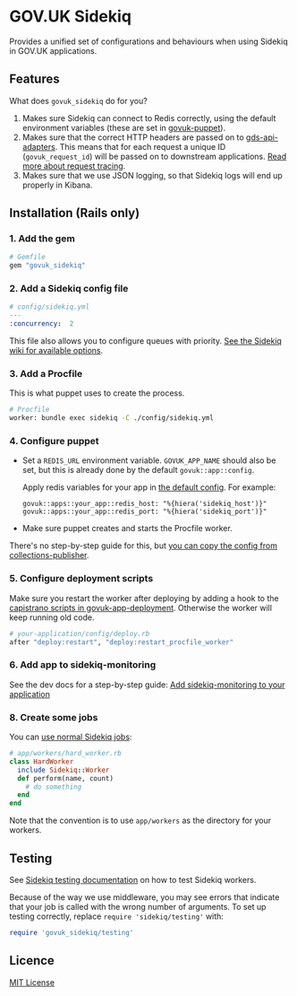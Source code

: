 # GOV.UK Sidekiq

Provides a unified set of configurations and behaviours when using Sidekiq
in GOV.UK applications.

## Features

What does `govuk_sidekiq` do for you?

1. Makes sure Sidekiq can connect to Redis correctly, using the default
  environment variables (these are set in [govuk-puppet](https://github.com/alphagov/govuk-puppet)).
2. Makes sure that the correct HTTP headers are passed on to [gds-api-adapters](https://github.com/alphagov/gds-api-adapters).
 This means that for each request a unique ID (`govuk_request_id`) will be passed on to downstream applications.
 [Read more about request tracing][req-tracing].
3. Makes sure that we use JSON logging, so that Sidekiq logs will end up
 properly in Kibana.

[req-tracing]: https://docs.publishing.service.gov.uk/manual/setting-up-request-tracing.html

## Installation (Rails only)

### 1. Add the gem

```ruby
# Gemfile
gem "govuk_sidekiq"
```

### 2. Add a Sidekiq config file

```yaml
# config/sidekiq.yml
---
:concurrency:  2
```

This file also allows you to configure queues with priority.
[See the Sidekiq wiki for available options](https://github.com/mperham/sidekiq/wiki/Advanced-Options).

### 3. Add a Procfile

This is what puppet uses to create the process.

```sh
# Procfile
worker: bundle exec sidekiq -C ./config/sidekiq.yml
```

### 4. Configure puppet

- Set a `REDIS_URL` environment variable. `GOVUK_APP_NAME` should also be
set, but this is already done by the default `govuk::app::config`.

    Apply redis variables for your app in [the default config](https://github.com/alphagov/govuk-puppet/blob/main/hieradata_aws/common.yaml). For example:

    ```
    govuk::apps::your_app::redis_host: "%{hiera('sidekiq_host')}"
    govuk::apps::your_app::redis_port: "%{hiera('sidekiq_port')}"
    ```
- Make sure puppet creates and starts the Procfile worker.

There's no step-by-step guide for this, but [you can copy the config from collections-publisher](https://github.com/alphagov/govuk-puppet/blob/main/modules/govuk/manifests/apps/collections_publisher.pp).

### 5. Configure deployment scripts

Make sure you restart the worker after deploying by adding a hook to the [capistrano scripts in govuk-app-deployment](https://github.com/alphagov/govuk-app-deployment). Otherwise the worker will keep running old code.

```ruby
# your-application/config/deploy.rb
after "deploy:restart", "deploy:restart_procfile_worker"
```

### 6. Add app to sidekiq-monitoring

See the dev docs for a step-by-step guide: [Add sidekiq-monitoring to your application][monitoring]

[monitoring]: https://docs.publishing.service.gov.uk/manual/setting-up-new-sidekiq-monitoring-app.html

### 8. Create some jobs

You can [use normal Sidekiq jobs](https://github.com/mperham/sidekiq/wiki/Getting-Started):

```ruby
# app/workers/hard_worker.rb
class HardWorker
  include Sidekiq::Worker
  def perform(name, count)
    # do something
  end
end
```

Note that the convention is to use `app/workers` as the directory for your workers.

## Testing

See [Sidekiq testing documentation](https://github.com/mperham/sidekiq/wiki/Testing)
on how to test Sidekiq workers.

Because of the way we use middleware, you may see errors that indicate that
your job is called with the wrong number of arguments. To set up testing
correctly, replace `require 'sidekiq/testing'` with:

```ruby
require 'govuk_sidekiq/testing'
```

## Licence

[MIT License](LICENCE)
